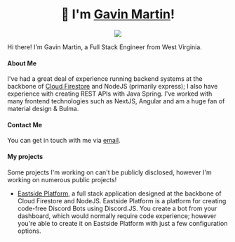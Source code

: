 <h1 align="center">👋 I'm <a href="mailto:gavin@gavinleemartin.com" target="_blank">Gavin Martin</a>!</h1>

<p align="center">
    <img src="https://visitor-badge.glitch.me/badge?page_id=realgavinmartin.realgavinmartin">
</p>

Hi there! I'm Gavin Martin, a Full Stack Engineer from West Virginia.

#### About Me

I've had a great deal of experience running backend systems at the backbone of [Cloud Firestore](https://cloud.google.com/firestore) and NodeJS (primarily express); I also have experience with creating REST APIs with Java Spring. I've worked with many frontend technologies such as NextJS, Angular and am a huge fan of material design & Bulma.

#### Contact Me

You can get in touch with me via [email](mailto:gavin@gavinleemartin.com).

#### My projects

Some projects I'm working on can't be publicly disclosed, however I'm working on numerous public projects!

- [Eastside Platform](https://eastsideapp.com), a full stack application designed at the backbone of Cloud Firestore and NodeJS. Eastside Platform is a platform for creating code-free Discord Bots using Discord.JS. You create a bot from your dashboard, which would normally require code experience; however you're able to create it on Eastside Platform with just a few configuration options. 

